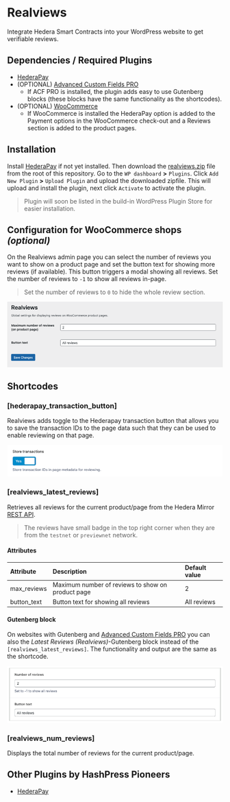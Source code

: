 # Realviews

Integrate Hedera Smart Contracts into your WordPress website to get verifiable reviews.

## Dependencies / Required Plugins

-   [HederaPay](https://github.com/louweal/hellofuturehackathon/tree/master/hederapay#readme)
-   (OPTIONAL) [Advanced Custom Fields PRO](https://www.advancedcustomfields.com/pro/)
    -   If ACF PRO is installed, the plugin adds easy to use Gutenberg blocks (these blocks have the same functionality as the shortcodes).
-   (OPTIONAL) [WooCommerce](https://woocommerce.com/)
    -   If WooCommerce is installed the HederaPay option is added to the Payment options in the WooCommerce check-out and a Reviews section is added to the product pages.

## Installation

Install [HederaPay](https://github.com/louweal/hellofuturehackathon/tree/master/hederapay#readme) if not yet installed. Then download the [realviews.zip](https://github.com/louweal/hellofuturehackathon/blob/master/realviews.zip) file from the root of this repository. Go to the `WP dashboard` **>** `Plugins`. Click `Add New Plugin` **>** `Upload Plugin` and upload the downloaded zipfile. This will upload and install the plugin, next click `Activate` to activate the plugin.

> Plugin will soon be listed in the build-in WordPress Plugin Store for easier installation.

## Configuration for WooCommerce shops _(optional)_

On the Realviews admin page you can select the number of reviews you want to show on a product page and set the button text for showing more reviews (if available). This button triggers a modal showing all reviews. Set the number of reviews to `-1` to show all reviews in-page.

> Set the number of reviews to `0` to hide the whole review section.

![Realviews Admin Settings](https://github.com/louweal/hellofuturehackathon/blob/master/realviews/assets/admin.png)

## Shortcodes

### [hederapay_transaction_button]

Realviews adds toggle to the Hederapay transaction button that allows you to save the transaction IDs to the page data such that they can be used to enable reviewing on that page.

![Store transactions](https://github.com/louweal/hellofuturehackathon/blob/master/realviews/assets/store-transactions.png)

### [realviews_latest_reviews]

Retrieves all reviews for the current product/page from the Hedera Mirror [REST API](https://docs.hedera.com/hedera/sdks-and-apis/rest-api).

> The reviews have small badge in the top right corner when they are from the `testnet` or `previewnet` network.

#### Attributes

| Attribute   | Description                                       | Default value |
| :---------- | :------------------------------------------------ | :------------ |
| max_reviews | Maximum number of reviews to show on product page | 2             |
| button_text | Button text for showing all reviews               | All reviews   |

#### Gutenberg block

On websites with Gutenberg and [Advanced Custom Fields PRO](https://www.advancedcustomfields.com/pro/) you can also the _Latest Reviews (Realviews)_-Gutenberg block instead of the `[realviews_latest_reviews]`. The functionality and output are the same as the shortcode.

![Gutenberg block](https://github.com/louweal/hellofuturehackathon/blob/master/realviews/assets/gutenberg-block.png)

### [realviews_num_reviews]

Displays the total number of reviews for the current product/page.

## Other Plugins by HashPress Pioneers

-   [HederaPay](https://github.com/louweal/hellofuturehackathon/tree/master/hederapay)
